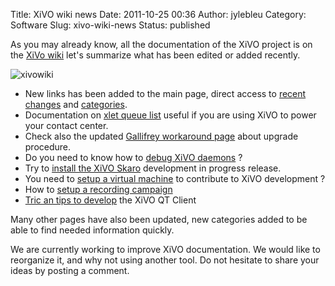 Title: XiVO wiki news
Date: 2011-10-25 00:36
Author: jylebleu
Category: Software
Slug: xivo-wiki-news
Status: published

As you may already know, all the documentation of the XiVO project is on
the [XiVo wiki](http://wiki.xivo.io/ "XiVO wiki") let's summarize what
has been edited or added recently.

![xivowiki](/public/xivosoft/xivo_wiki.png "xivowiki, oct. 2011")

-   New links has been added to the main page, direct access to [recent
    changes](https://wiki.xivo.io/index.php/Special:RecentChanges "recent changes")
    and
    [categories](https://wiki.xivo.io/index.php/Special:Categories "categories").
-   Documentation on [xlet queue
    list](https://wiki.xivo.io/index.php/XiVO_1.2-Skaro/CTI/xlets/queue_list "Xlet queue list")
    useful if you are using XiVO to power your contact center.
-   Check also the updated [Gallifrey workaround
    page](https://wiki.xivo.io/index.php/XiVO_1.1-Gallifrey/Workarounds "Gallifrey workaround")
    about upgrade procedure.
-   Do you need to know how to [debug XiVO
    daemons](https://wiki.xivo.io/index.php/XiVO_1.2-Skaro/Debug_Daemon) ?
-   Try to [install the XiVO
    Skaro](https://wiki.xivo.io/index.php/XiVO_1.2-Skaro/Install_XiVO_From_Scratch)
    development in progress release.
-   You need to [setup a virtual
    machine](https://wiki.xivo.io/index.php/VM-dev) to contribute to
    XiVO development ?
-   How to [setup a recording
    campaign](https://wiki.xivo.io/index.php/XiVO_1.2-Skaro/Campagnes_d%27enregistrements "recording campaign")
-   [Tric an tips to
    develop](https://wiki.xivo.io/index.php/XiVO_1.2-Skaro/CTI_XiVO_Client_Qt_Developer "xivo client trics and tips")
    the XiVO QT Client

Many other pages have also been updated, new categories added to be able
to find needed information quickly.

We are currently working to improve XiVO documentation. We would like to
reorganize it, and why not using another tool. Do not hesitate to share
your ideas by posting a comment.

</p>

